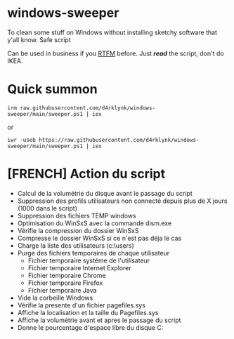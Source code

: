 # windows-sweeper
To clean some stuff on Windows without installing sketchy software that y'all know. Safe script

Can be used in business if you [RTFM](https://fr.wikipedia.org/wiki/RTFM_(expression)) before. Just ***read*** the script, don't do IKEA.

# Quick summon

`irm raw.githubusercontent.com/d4rklynk/windows-sweeper/main/sweeper.ps1 | iex`

or

`iwr -useb https://raw.githubusercontent.com/d4rklynk/windows-sweeper/main/sweeper.ps1 | iex`

# [FRENCH] Action du script
- Calcul de la volumétrie du disque avant le passage du script
- Suppression des profils utilisateurs non connecté depuis plus de X jours (1000 dans le script)
- Suppression des fichiers TEMP windows
- Optimisation du WinSxS avec la commande dism.exe
- Vérifie la compression du dossier WinSxS
- Compresse le dossier WinSxS si ce n'est pas déja le cas
- Charge la liste des utilisateurs (c:\users\)
- Purge des fichiers temporaires de chaque utilisateur
  - Fichier temporaire systéme de l'utilisateur
  - Fichier temporaire Internet Explorer
  - Fichier temporaire Chrome
  - Fichier temporaire Firefox
  - Fichier temporaire Java
- Vide la corbeille Windows
- Vérifie la presente d'un fichier pagefiles.sys
- Affiche la localisation et la taille du Pagefiles.sys
- Affiche la volumétrie avant et apres le passage du script
- Donne le pourcentage d'espace libre du disque C:
